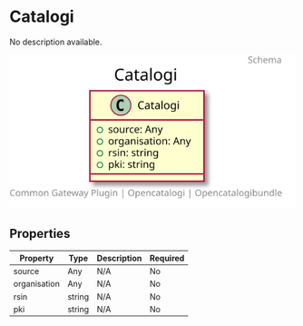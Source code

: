 # Catalogi

No description available.

![Class Diagram](https://github.com/OpenCatalogi/OpenCatalogiBundle/blob/documentation/docs/schema/Catalogi.svg)

## Properties

| Property | Type | Description | Required |
|----------|------|-------------|----------|
| source | Any | N/A | No |
| organisation | Any | N/A | No |
| rsin | string | N/A | No |
| pki | string | N/A | No |
